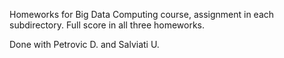 Homeworks for Big Data Computing course, assignment in each subdirectory.
Full score in all three homeworks.

Done with Petrovic D. and Salviati U.